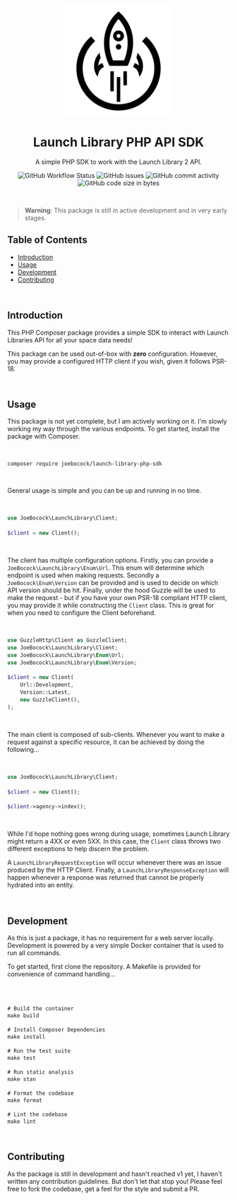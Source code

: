 <div align="center">
    <img src="logo.svg" alt="rocket" width="250" height="auto" />
    <h1>Launch Library PHP API SDK</h1>
    <p>A simple PHP SDK to work with the Launch Library 2 API.</p>
</div>

<div align="center">
    <p>
        <img alt="GitHub Workflow Status" src="https://img.shields.io/github/actions/workflow/status/joebocock/launch-library-php-sdk/Tests.yml?style=flat-square">
        <img alt="GitHub issues" src="https://img.shields.io/github/issues/joebocock/launch-library-php-sdk?style=flat-square">
        <img alt="GitHub commit activity" src="https://img.shields.io/github/commit-activity/m/joebocock/launch-library-php-sdk?style=flat-square">
        <img alt="GitHub code size in bytes" src="https://img.shields.io/github/languages/code-size/joebocock/launch-library-php-sdk?style=flat-square">
    </p>
</div>

<br />

> **Warning**: This package is still in active development and in very early stages.

## Table of Contents

- [Introduction](#introduction)
- [Usage](#usage)
- [Development](#development)
- [Contributing](#contributing)

<br />

## Introduction

This PHP Composer package provides a simple SDK to interact with Launch Libraries API for all your space data needs!

This package can be used out-of-box with **zero** configuration. However, you may provide a configured HTTP client if you wish, given it follows PSR-18.

<br />

## Usage

This package is not yet complete, but I am actively working on it. I'm slowly working my way through the various endpoints. To get started, install the package with Composer.

<br />

```shell
composer require joebocock/launch-library-php-sdk
```

<br />

General usage is simple and you can be up and running in no time.

<br />

```php
use JoeBocock\LaunchLibrary\Client;

$client = new Client();
```

<br />

The client has multiple configuration options. Firstly, you can provide a `JoeBocock\LaunchLibrary\Enum\Url`. This enum will determine which endpoint is used when making requests. Secondly a `JoeBocock\Enum\Version` can be provided and is used to decide on which API version should be hit. Finally, under the hood Guzzle will be used to make the request - but if you have your own PSR-18 compliant HTTP client, you may provide it while constructing the `Client` class. This is great for when you need to configure the Client beforehand.

<br />

```php
use GuzzleHttp\Client as GuzzleClient;
use JoeBocock\LaunchLibrary\Client;
use JoeBocock\LaunchLibrary\Enum\Url;
use JoeBocock\LaunchLibrary\Enum\Version;

$client = new Client(
    Url::Development,
    Version::Latest,
    new GuzzleClient(),
);
```

<br />

The main client is composed of sub-clients. Whenever you want to make a request against a specific resource, it can be achieved by doing the following...

<br />

```php
use JoeBocock\LaunchLibrary\Client;

$client = new Client();

$client->agency->index();
```

<br />

While I'd hope nothing goes wrong during usage, sometimes Launch Library might return a 4XX or even 5XX. In this case, the `Client` class throws two different exceptions to help discern the problem.

A `LaunchLibraryRequestException` will occur whenever there was an issue produced by the HTTP Client. Finally, a `LaunchLibraryResponseException` will happen whenever a response was returned that cannot be properly hydrated into an entity.

<br />

## Development

As this is just a package, it has no requirement for a web server locally. Development is powered by a very simple Docker container that is used to run all commands.

To get started, first clone the repository. A Makefile is provided for convenience of command handling...

<br />

```make

# Build the container
make build

# Install Composer Dependencies
make install

# Run the test suite
make test

# Run static analysis
make stan

# Format the codebase
make format

# Lint the codebase
make lint

```

<br />

## Contributing

As the package is still in development and hasn't reached v1 yet, I haven't written any contribution guidelines. But don't let that stop you! Please feel free to fork the codebase, get a feel for the style and submit a PR.
